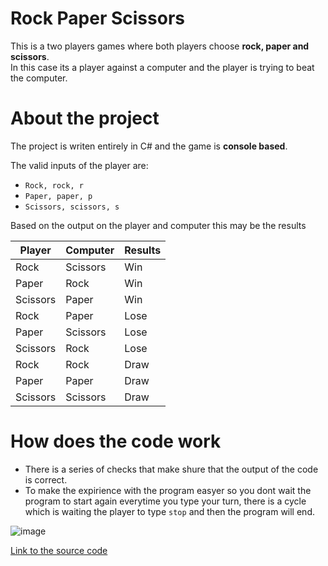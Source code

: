 # Rock Paper Scissors
This is a two players games where both players choose **rock, paper and scissors**.  
In this case its a player against a computer and the player is trying to beat the computer.

# About the project
The project is writen entirely in C# and the game is **console based**.  

The valid inputs of the player are:

 - `Rock, rock, r`
 - `Paper, paper, p`
 - `Scissors, scissors, s`

Based on the output on the player and computer this may be the results  
   
| Player | Computer | Results |
| --- | --- | --- |
| Rock | Scissors | Win |
| Paper | Rock | Win |
| Scissors | Paper | Win |
| Rock | Paper | Lose |
| Paper | Scissors | Lose |
| Scissors | Rock | Lose |
| Rock | Rock | Draw|
| Paper | Paper | Draw |
| Scissors | Scissors | Draw |

# How does the code work
- There is a series of checks that make shure that the output of the code is correct.  
- To make the expirience with the program easyer so you dont wait the program to start again everytime you type your turn, there is a cycle which is waiting the player to type `stop` and then the program will end.

  
![image](https://github.com/vladimirbojinov/Projects/assets/133802678/fa6571c5-b1c7-4168-a65a-31706fdf63fd)


[Link to the source code](Program.cs)

